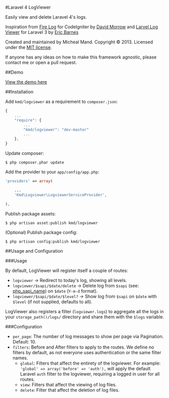 #Laravel 4 LogViewer

Easily view and delete Laravel 4's logs.

Inspiration from [Fire Log](https://github.com/dperrymorrow/Fire-Log) for CodeIgniter by [David Morrow](https://github.com/dperrymorrow) and [Larvel Log Viewer](https://github.com/ericbarnes/Laravel-Log-Viewer) for Laravel 3 by [Eric Barnes](https://github.com/ericbarnes)

Created and maintained by Micheal Mand. Copyright &copy; 2013. Licensed under the [MIT license](LICENSE.md).

If anyone has any ideas on how to make this framework agnostic, please contact me or open a pull request.

##Demo

[View the demo here](http://logviewer.kmdwebdesigns.com/logviewer)

##Installation

Add `kmd/logviewer` as a requirement to `composer.json`:

```javascript
{
    ...
    "require": {
        ...
        "kmd/logviewer": "dev-master"
        ...
    },
}
```

Update composer:

```
$ php composer.phar update
```

Add the provider to your `app/config/app.php`:

```php
'providers' => array(

    ...
    'Kmd\Logviewer\LogviewerServiceProvider',

),
```

Publish package assets:

```
$ php artisan asset:publish kmd/logviewer
```

(Optional) Publish package config:

```
$ php artisan config:publish kmd/logviewer
```

##Usage and Configuration

###Usage

By default, LogViewer will register itself a couple of routes:

 * `logviewer` -> Redirect to today's log, showing all levels.
 * `logviewer/$sapi/$date/delete` -> Delete log from `$sapi` (see: [php\_sapi\_name](http://php.net/manual/en/function.php-sapi-name.php)) on `$date` (`Y-m-d` format).
 * `logviewer/$sapi/$date/$level?` -> Show log from `$sapi` on `$date` with `$level` (if not supplied, defaults to all).

LogViewer also registers a filter (`logviewer.logs`) to aggregate all the logs in your `storage_path()/logs/` directory and share them with the `$logs` variable.

###Configuration

 * `per_page`: The number of log messages to show per page via Pagination. Default: 10.
 * `filters`: Before and After filters to apply to the routes. We define no filters by default, as not everyone uses authentication or the same filter names.
   * `global`: Filters that affect the entirety of the logviewer. For example: `'global' => array('before' => 'auth'),` will apply the default Laravel `auth` filter to the logviewer, requiring a logged in user for all routes.
   * `view`: Filters that affect the viewing of log files.
   * `delete`: Filter that affect the deletion of log files.